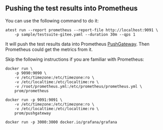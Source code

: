 ## Pushing the test results into Prometheus

You can use the following command to do it:

```shell
atest run --report prometheus --report-file http://localhost:9091 \
    -p sample/testsuite-gitee.yaml --duration 30m --qps 1
```

It will push the test results data into Prometheus [PushGateway](https://github.com/prometheus/pushgateway).
Then Prometheus could get the metrics from it.

Skip the following instructions if you are familiar with Prometheus:
```shell
docker run \
    -p 9090:9090 \
    -v /etc/timezone:/etc/timezone:ro \
    -v /etc/localtime:/etc/localtime:ro \
    -v /root/prometheus.yml:/etc/prometheus/prometheus.yml \
    prom/prometheus

docker run -p 9091:9091 \
    -v /etc/timezone:/etc/timezone:ro \
    -v /etc/localtime:/etc/localtime:ro \
    prom/pushgateway

docker run -p 3000:3000 docker.io/grafana/grafana
```
